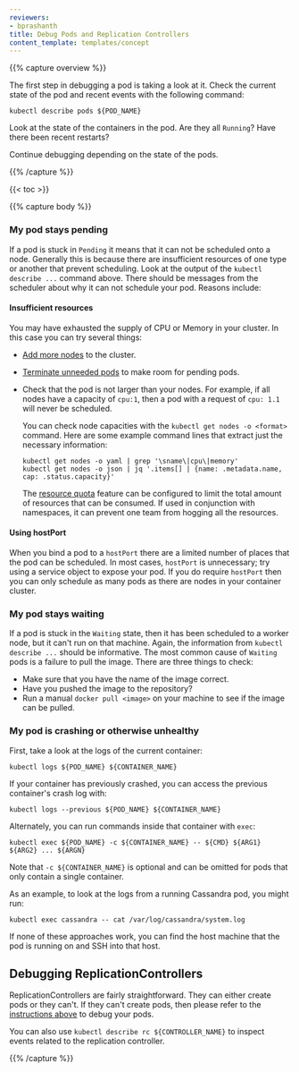 ```yaml
---
reviewers:
- bprashanth
title: Debug Pods and Replication Controllers
content_template: templates/concept
---
```


{{% capture overview %}}

The first step in debugging a pod is taking a look at it. Check the current
state of the pod and recent events with the following command:

```shell
kubectl describe pods ${POD_NAME}
```

Look at the state of the containers in the pod. Are they all `Running`?  Have
there been recent restarts?

Continue debugging depending on the state of the pods.

{{% /capture %}}

{{< toc >}}

{{% capture body %}}

### My pod stays pending

If a pod is stuck in `Pending` it means that it can not be scheduled onto a
node. Generally this is because there are insufficient resources of one type or
another that prevent scheduling. Look at the output of the `kubectl describe
...` command above. There should be messages from the scheduler about why it
can not schedule your pod. Reasons include:

#### Insufficient resources

You may have exhausted the supply of CPU or Memory in your cluster. In this
case you can try several things:

* [Add more nodes](/docs/admin/cluster-management/#resizing-a-cluster) to the cluster.

* [Terminate unneeded pods](/docs/user-guide/pods/single-container/#deleting_a_pod)
  to make room for pending pods.

* Check that the pod is not larger than your nodes. For example, if all
  nodes have a capacity of `cpu:1`, then a pod with a request of `cpu: 1.1`
  will never be scheduled.

    You can check node capacities with the `kubectl get nodes -o <format>`
    command. Here are some example command lines that extract just the necessary
    information:

    ```shell
    kubectl get nodes -o yaml | grep '\sname\|cpu\|memory'
    kubectl get nodes -o json | jq '.items[] | {name: .metadata.name, cap: .status.capacity}'
    ```

  The [resource quota](/docs/concepts/policy/resource-quotas/)
  feature can be configured to limit the total amount of
  resources that can be consumed. If used in conjunction with namespaces, it can
  prevent one team from hogging all the resources.

#### Using hostPort

When you bind a pod to a `hostPort` there are a limited number of places that
the pod can be scheduled. In most cases, `hostPort` is unnecessary; try using a
service object to expose your pod. If you do require `hostPort` then you can
only schedule as many pods as there are nodes in your container cluster.

### My pod stays waiting

If a pod is stuck in the `Waiting` state, then it has been scheduled to a
worker node, but it can't run on that machine. Again, the information from
`kubectl describe ...` should be informative. The most common cause of
`Waiting` pods is a failure to pull the image. There are three things to check:

* Make sure that you have the name of the image correct.
* Have you pushed the image to the repository?
* Run a manual `docker pull <image>` on your machine to see if the image can be
  pulled.

### My pod is crashing or otherwise unhealthy

First, take a look at the logs of the current container:

```shell
kubectl logs ${POD_NAME} ${CONTAINER_NAME}
```

If your container has previously crashed, you can access the previous
container's crash log with:

```shell
kubectl logs --previous ${POD_NAME} ${CONTAINER_NAME}
```

Alternately, you can run commands inside that container with `exec`:

```shell
kubectl exec ${POD_NAME} -c ${CONTAINER_NAME} -- ${CMD} ${ARG1} ${ARG2} ... ${ARGN}
```

Note that `-c ${CONTAINER_NAME}` is optional and can be omitted for pods that
only contain a single container.

As an example, to look at the logs from a running Cassandra pod, you might run:

```shell
kubectl exec cassandra -- cat /var/log/cassandra/system.log
```

If none of these approaches work, you can find the host machine that the pod is
running on and SSH into that host.

## Debugging ReplicationControllers

ReplicationControllers are fairly straightforward. They can either create pods
or they can't. If they can't create pods, then please refer to the
[instructions above](#debugging_pods) to debug your pods.

You can also use `kubectl describe rc ${CONTROLLER_NAME}` to inspect events
related to the replication controller.

{{% /capture %}}
